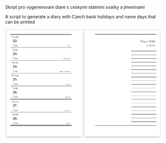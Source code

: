 Skript pro vygenerovani diare s ceskymi statnimi svatky a jmeninami

A script to generate a diary with Czech bank holidays and name days that can be printed

![diary layout](https://raw.githubusercontent.com/premek/czech-diary/main/Screenshot%20from%202020-12-27%2000-01-32.png)

